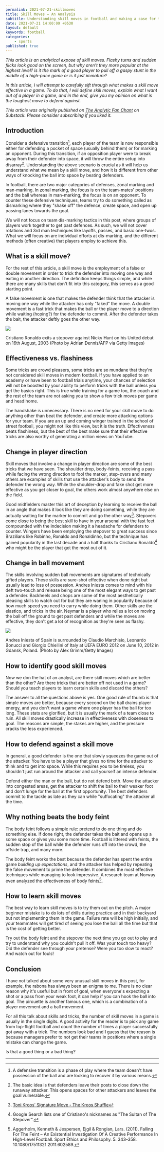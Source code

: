 ```yaml
---
permalink: 2021-07-21-skillmoves
title: Skill Moves — An Analysis
subtitle: Understanding skill moves in football and making a case for the body feint.
date: 2021-07-21 14:00:00 +0530
layout: default
keywords: football
categories:
    - sports
published: true
---
```


_This article is an analytical expose of skill moves. Flashy turns and sudden flicks look good on the screen, but why aren't they more popular at the highest level? Is it the mark of a good player to pull off a gaspy stunt in the middle of a high-pace game or is it just immature?_

_In this article, I will attempt to carefully sift through what makes a skill move effective in a game. To do that, I will define skill moves, explain what I want out of a player in a game, and in the end, give you my opinion on what is the toughest move to defend against._

_This article was originally published on [The Analytic Fan Chant](https://theanalyticfanchant.substack.com/p/skill-moves-an-analysis) on Substack. Please consider subscribing if you liked it._

## Introduction

Consider a defensive transition[^1], each player of the team is now responsible either for defending a pocket of space (usually behind them) or for marking an opponent. During this transition, if an opposition player were to break away from their defender into space, it will throw the entire setup into disarray[^2]. Understanding the above scenario is crucial as it will help us understand what we mean by a skill move, and how it is different from other ways of knocking the ball into space by beating defenders.

In football, there are two major categories of defenses, zonal marking and man-marking. In zonal marking, the focus is on the team-mates' positions and the ball whereas in man-marking, the focus is on an opponent. To counter these defensive techniques, teams try to do something called as dismarking where they "shake off" the defence, create space, and open up passing lanes towards the goal.

We will not focus on team dis-marking tactics in this post, where groups of players work together to get past defences. As such, we will not cover rotations and 3rd man techniques like layoffs, passes, and basic one-twos. What we will focus on are individual efforts at dis-marking, and the different methods (often creative) that players employ to achieve this.

## What is a skill move?

For the rest of this article, a skill move is the employment of a false or double movement in order to trick the defender into moving one way and exiting in another direction. The definition keeps things simple, and while there are many skills that don't fit into this category, this serves as a good starting point.

A false movement is one that makes the defender think that the attacker is moving one way while the attacker has only "faked" the move. A double movement is a fast trick that makes the ball or the player move to a direction while waiting (hoping?) for the defender to commit. After the defender takes the bait, the attacker deftly goes the other way.

[![](http://127.0.0.1:4001/assets/images/articles/skillmoves/cristianodebut.jpeg)](http://127.0.0.1:4001/assets/images/articles/skillmoves/cristianodebut.jpeg)

Cristiano Ronaldo exits a stepover against Nicky Hunt on his United debut on 16th August, 2003 (Photo by Adrian Dennis/AFP via Getty Images)

## Effectiveness vs. flashiness

Some tricks are crowd pleasers, some tricks are so mundane that they're not considered skill moves in modern football. If you have applied to an academy or have been to football trials anytime, your chances of selection will not be boosted by your ability to perform tricks with the ball unless you get the basics right. This is true while training for a game too, the coach and the rest of the team are not asking you to show a few trick moves per game and head home.

The handshake is unnecessary. There is no need for your skill move to do anything other than beat the defender, and create more attacking options for your team. If you are an up and coming winger trained in the school of street football, you might not like this view, but it is the truth. Effectiveness beats flashiness, but the best of the best make sure that their effective tricks are also worthy of generating a million views on YouTube.

## Change in player direction

Skill moves that involve a change in player direction are some of the best tricks that we have seen. The shoulder drop, body-feints, receiving a pass while facing the wrong direction to fool the marker, step-overs and many others are examples of skills that use the attacker's body to send the defender the wrong way. While the shoulder-drop and fake shot get more effective as you get closer to goal, the others work almost anywhere else on the field.

Good midfielders master this art of deception by learning to receive the ball in an angle that makes it look like they are doing something, while they are actually waiting for the marker to commit and go the other way[^3]. Stepovers come close to being the best skill to have in your arsenal with the fast feet compounded with the indecision making it a headache for defenders to counter. Wingers have been employing the stepover to great success since Brazilians like Robinho, Ronaldo and Ronaldinho, but the technique has gained popularity in the last decade and a half thanks to Cristiano Ronaldo[^4] who might be the player that got the most out of it.

## Change in ball movement

The skills involving sudden ball movements are signatures of technically gifted players. These skills are sure-shot effective when done right but usually lead to loss of possession. Andres Iniesta comes to mind with his deft two-touch and release being one of the most elegant ways to get past a defender. Backheels and chops are some of the most aesthetically pleasing skills to watch out for but they are waning in popularity because of how much speed you need to carry while doing them. Other skills are the elastico, and tricks in the air. Neymar is a player who relies a lot on moving the ball off the ground to get past defenders and while the moves are effective, they don't get a lot of recognition as they're seen as flashy.

[![](http://127.0.0.1:4001/assets/images/articles/skillmoves/iniestaeuro.jpeg)](http://127.0.0.1:4001/assets/images/articles/skillmoves/iniestaeuro.jpeg)

Andres Iniesta of Spain is surrounded by Claudio Marchisio, Leonardo Bonucci and Giorgio Chiellini of Italy at UEFA EURO 2012 on June 10, 2012 in Gdansk, Poland. (Photo by Alex Grimm/Getty Images)

## How to identify good skill moves

Now we don the hat of an analyst, are there skill moves which are better than the other? Are there tricks that are better off not used in a game? Should you teach players to learn certain skills and discard the others?

The answer to all the questions above is yes. One good rule of thumb is that simple moves are better, because every second on the ball drains player energy, and you don't want a game where one player has the ball for too long. These stats are glorified, but it is usually the mark of a team close to ruin. All skill moves drastically increase in effectiveness with closeness to goal. The reasons are simple, the stakes are higher, and the pressure cracks the less experienced.

## How to defend against a skill move

In general, a good defender is the one that slowly squeezes the game out of the attacker. You have to be a player that gives no time for the attacker to think and to get into space. While this requires you to be tireless, you shouldn't just run around the attacker and call yourself an intense defender.

Defend either the man or the ball, but do not defend both. Move the attacker into congested areas, get the attacker to shift the ball to their weaker foot and don't lunge for the ball at the first opportunity. The best defenders commit to the tackle as late as they can while "suffocating" the attacker all the time.

## Why nothing beats the body feint

The body feint follows a simple rule: pretend to do one thing and do something else. If done right, the defender takes the bait and opens up a some space or gives you some more time. Football is littered with feints, the sudden stop of the ball while the defender runs off into the crowd, the offside trap, and many more.

The body feint works the best because the defender has spent the entire game _building up expectations_, and the attacker has helped by repeating the false movement to prime the defender. It combines the most effective techniques while managing to look impressive. A research team at Norway even analyzed the effectiveness of body feints[^5].

## How to learn skill moves

The best way to learn skill moves is to try them out on the pitch. A major beginner mistake is to do lots of drills during practice and in their backyard but not implementing them in the game. Failure rate will be high initially, and your teammates will get tired of seeing you lose the ball all the time but that is the cost of getting better.

Try out the body feint and the stepover the next time you go out to play and try to understand why you couldn't pull it off. Was your touch too heavy? Did the defender see through your pretense? Were you too slow to react? And watch out for fouls!

## Conclusion

I have not talked about some very unusual skill moves in this post, for example, the rabona has always been an enigma to me. There is no clear reason why it's useful but in front of goal, when everyone's expecting a shot or a pass from your weak foot, it can help if you can hook the ball into goal. The pirouette is another famous one, which is a combination of a player movement and a ball movement.

For all this talk about skills and tricks, the number of skill moves in a game is usually in the single digits. A good activity for the reader is to pick any game from top-flight football and count the number of times a player successfully got away with a trick. The numbers look bad and I guess that the reason is because managers prefer to not get their teams in positions where a single mistake can change the game.

Is that a good thing or a bad thing?

---

[^1]: A defensive transition is a phase of play where the team doesn't have possession of the ball and are looking to recover it by various means.
[^2]: The basic idea is that defenders leave their posts to close down the runaway attacker. This opens spaces for other attackers and leaves the goal vulnerable.
[^3]: [Toni Kroos’ Signature Move - The Kroos Shuffle](https://www.youtube.com/watch?v=xg98Rn6KKk8)
[^4]: Google Search lists one of Cristiano's nicknames as "The Sultan of The Stepover".
[^5]: Aggerholm, Kenneth & Jespersen, Ejgil & Ronglan, Lars. (2011). Falling For The Feint – An Existential Investigation Of A Creative Performance In High-Level Football. Sport Ethics and Philosophy. 5. 343–358. 10.1080/17511321.2011.602589.
